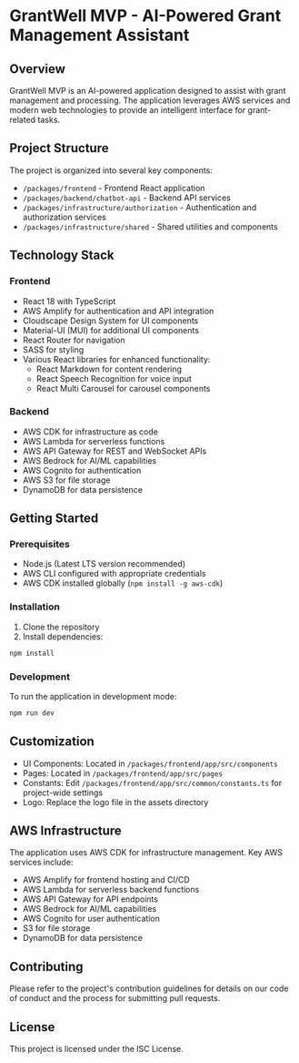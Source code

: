 # GrantWell MVP - AI-Powered Grant Management Assistant

## Overview
GrantWell MVP is an AI-powered application designed to assist with grant management and processing. The application leverages AWS services and modern web technologies to provide an intelligent interface for grant-related tasks.

## Project Structure
The project is organized into several key components:
- `/packages/frontend` - Frontend React application
- `/packages/backend/chatbot-api` - Backend API services
- `/packages/infrastructure/authorization` - Authentication and authorization services
- `/packages/infrastructure/shared` - Shared utilities and components

## Technology Stack

### Frontend
- React 18 with TypeScript
- AWS Amplify for authentication and API integration
- Cloudscape Design System for UI components
- Material-UI (MUI) for additional UI components
- React Router for navigation
- SASS for styling
- Various React libraries for enhanced functionality:
  - React Markdown for content rendering
  - React Speech Recognition for voice input
  - React Multi Carousel for carousel components

### Backend
- AWS CDK for infrastructure as code
- AWS Lambda for serverless functions
- AWS API Gateway for REST and WebSocket APIs
- AWS Bedrock for AI/ML capabilities
- AWS Cognito for authentication
- AWS S3 for file storage
- DynamoDB for data persistence

## Getting Started

### Prerequisites
- Node.js (Latest LTS version recommended)
- AWS CLI configured with appropriate credentials
- AWS CDK installed globally (`npm install -g aws-cdk`)

### Installation
1. Clone the repository
2. Install dependencies:
```bash
npm install
```

### Development
To run the application in development mode:
```bash
npm run dev
```

## Customization
- UI Components: Located in `/packages/frontend/app/src/components`
- Pages: Located in `/packages/frontend/app/src/pages`
- Constants: Edit `/packages/frontend/app/src/common/constants.ts` for project-wide settings
- Logo: Replace the logo file in the assets directory

## AWS Infrastructure
The application uses AWS CDK for infrastructure management. Key AWS services include:
- AWS Amplify for frontend hosting and CI/CD
- AWS Lambda for serverless backend functions
- AWS API Gateway for API endpoints
- AWS Bedrock for AI/ML capabilities
- AWS Cognito for user authentication
- S3 for file storage
- DynamoDB for data persistence

## Contributing
Please refer to the project's contribution guidelines for details on our code of conduct and the process for submitting pull requests.

## License
This project is licensed under the ISC License.
